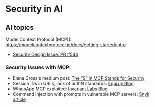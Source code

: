 # Security in AI  

## AI topics
Model Context Protocol (MCP)]: https://modelcontextprotocol.io/docs/getting-started/intro  
- [Security Design Issue: PR #544](https://github.com/modelcontextprotocol/modelcontextprotocol/issues/544)
### Security issues with MCP: 
- Elena Cross's medium post: [The “S” in MCP Stands for Security](https://elenacross7.medium.com/%EF%B8%8F-the-s-in-mcp-stands-for-security-91407b33ed6b)
- Session IDs in URLs, lack of authN standards: [Equixly Blog](https://equixly.com/blog/2025/03/29/mcp-server-new-security-nightmare/)
- WhatsApp MCP exploited: [Invariant Labs Blog](https://invariantlabs.ai/blog/whatsapp-mcp-exploited)
- Command injection with prompts in vulnerable MCP servers: [Snyk article](https://snyk.io/articles/exploiting-mcp-servers-vulnerable-to-command-injection/)  
  
